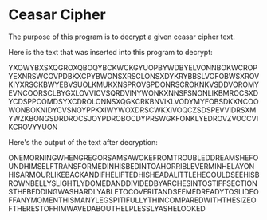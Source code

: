 # Ceasar Cipher 

The purpose of this program is to decrypt a given ceasar cipher text.

Here is the text that was inserted into this program to decrypt:

YXOWYBXSXQGROXQBOQYBCKWCKGYUOPBYWDBYELVONNBOKWCROPYEXNRSWCOVPDBKXCPYBWONSXRSCLONSXDYKRYBBSLVOFOBWSXROVKIYXRSCKBWYEBVSUOLKMUKXNSPROVSPDONRSCROKNKVSDDVOROMYEVNCOORSCLBYGXLOVVICVSQRDVINYWONKXNNSFSNONLIKBMROCSXDYCDSPPCOMDSYXCDROLONNSXQGKCRKBNVIKLVODYMYFOBSDKXNCOOWONBOKNIDYCVSNOYPPKXIWYWOXDRSCWKXIVOQCZSDSPEVVIDRSXMYWZKBONGSDRDROCSJOYPDROBOCDYPRSWGKFONKLYEDROVZVOCCVIKCROVYYUON


Here's the output of the text after decryption:

ONEMORNINGWHENGREGORSAMSAWOKEFROMTROUBLEDDREAMSHEFOUNDHIMSELFTRANSFORMEDINHISBEDINTOAHORRIBLEVERMINHELAYONHISARMOURLIKEBACKANDIFHELIFTEDHISHEADALITTLEHECOULDSEEHISBROWNBELLYSLIGHTLYDOMEDANDDIVIDEDBYARCHESINTOSTIFFSECTIONSTHEBEDDINGWASHARDLYABLETOCOVERITANDSEEMEDREADYTOSLIDEOFFANYMOMENTHISMANYLEGSPITIFULLYTHINCOMPAREDWITHTHESIZEOFTHERESTOFHIMWAVEDABOUTHELPLESSLYASHELOOKED
